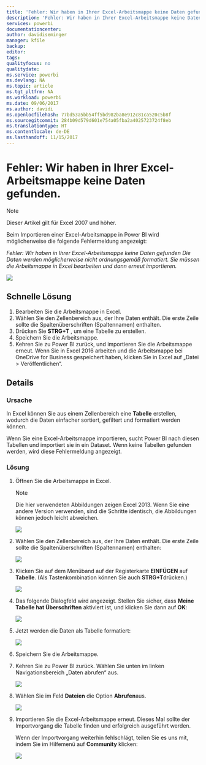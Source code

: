 ```yaml
---
title: 'Fehler: Wir haben in Ihrer Excel-Arbeitsmappe keine Daten gefunden.'
description: 'Fehler: Wir haben in Ihrer Excel-Arbeitsmappe keine Daten gefunden.'
services: powerbi
documentationcenter: 
author: davidiseminger
manager: kfile
backup: 
editor: 
tags: 
qualityfocus: no
qualitydate: 
ms.service: powerbi
ms.devlang: NA
ms.topic: article
ms.tgt_pltfrm: NA
ms.workload: powerbi
ms.date: 09/06/2017
ms.author: davidi
ms.openlocfilehash: 77bd53a5bb54ff5bd982ba8e912c81ca520c5b8f
ms.sourcegitcommit: 284b09d579d601e754a05fba2a4025723724f8eb
ms.translationtype: HT
ms.contentlocale: de-DE
ms.lasthandoff: 11/15/2017
---
```

# <a name="error-we-couldnt-find-any-data-in-your-excel-workbook"></a>Fehler: Wir haben in Ihrer Excel-Arbeitsmappe keine Daten gefunden.

>[!NOTE]
>Dieser Artikel gilt für Excel 2007 und höher.

Beim Importieren einer Excel-Arbeitsmappe in Power BI wird möglicherweise die folgende Fehlermeldung angezeigt:

*Fehler: Wir haben in Ihrer Excel-Arbeitsmappe keine Daten gefunden Die Daten werden möglicherweise nicht ordnungsgemäß formatiert. Sie müssen die Arbeitsmappe in Excel bearbeiten und dann erneut importieren.*

![](media/service-admin-troubleshoot-excel-workbook-data/pbi_wecouldntfindanydata.png)

## <a name="quick-solution"></a>Schnelle Lösung
1. Bearbeiten Sie die Arbeitsmappe in Excel.
2. Wählen Sie den Zellenbereich aus, der Ihre Daten enthält. Die erste Zeile sollte die Spaltenüberschriften (Spaltennamen) enthalten.
3. Drücken Sie **STRG+T** , um eine Tabelle zu erstellen.
4. Speichern Sie die Arbeitsmappe.
5. Kehren Sie zu Power BI zurück, und importieren Sie die Arbeitsmappe erneut. Wenn Sie in Excel 2016 arbeiten und die Arbeitsmappe bei OneDrive for Business gespeichert haben, klicken Sie in Excel auf „Datei > Veröffentlichen“.

## <a name="details"></a>Details
### <a name="cause"></a>Ursache
In Excel können Sie aus einem Zellenbereich eine **Tabelle** erstellen, wodurch die Daten einfacher sortiert, gefiltert und formatiert werden können.

Wenn Sie eine Excel-Arbeitsmappe importieren, sucht Power BI nach diesen Tabellen und importiert sie in ein Dataset. Wenn keine Tabellen gefunden werden, wird diese Fehlermeldung angezeigt.

### <a name="solution"></a>Lösung
1. Öffnen Sie die Arbeitsmappe in Excel. 
    >[!NOTE]
    >Die hier verwendeten Abbildungen zeigen Excel 2013. Wenn Sie eine andere Version verwenden, sind die Schritte identisch, die Abbildungen können jedoch leicht abweichen.
    
    ![](media/service-admin-troubleshoot-excel-workbook-data/pbi_trb_xlwksht1.png)
2. Wählen Sie den Zellenbereich aus, der Ihre Daten enthält. Die erste Zeile sollte die Spaltenüberschriften (Spaltennamen) enthalten:
   
    ![](media/service-admin-troubleshoot-excel-workbook-data/pbi_trb_xlwksht2.png)
3. Klicken Sie auf dem Menüband auf der Registerkarte **EINFÜGEN** auf **Tabelle**. (Als Tastenkombination können Sie auch **STRG+T**drücken.)
   
    ![](media/service-admin-troubleshoot-excel-workbook-data/pbi_trb_xlwksht3.png)
4. Das folgende Dialogfeld wird angezeigt. Stellen Sie sicher, dass **Meine Tabelle hat Überschriften** aktiviert ist, und klicken Sie dann auf **OK**:
   
    ![](media/service-admin-troubleshoot-excel-workbook-data/pbi_trb_xlcreatetbl.png)
5. Jetzt werden die Daten als Tabelle formatiert:
   
    ![](media/service-admin-troubleshoot-excel-workbook-data/pbi_trb_xltbl.png)
6. Speichern Sie die Arbeitsmappe.
7. Kehren Sie zu Power BI zurück. Wählen Sie unten im linken Navigationsbereich „Daten abrufen“ aus.
   
    ![](media/service-admin-troubleshoot-excel-workbook-data/pbi_getdata.png)
8. Wählen Sie im Feld **Dateien** die Option **Abrufen**aus.
   
    ![](media/service-admin-troubleshoot-excel-workbook-data/pbi_getfiles.png)
9. Importieren Sie die Excel-Arbeitsmappe erneut. Dieses Mal sollte der Importvorgang die Tabelle finden und erfolgreich ausgeführt werden.
   
    Wenn der Importvorgang weiterhin fehlschlägt, teilen Sie es uns mit, indem Sie im Hilfemenü auf **Community** klicken:
   
    ![](media/service-admin-troubleshoot-excel-workbook-data/pbi_questionmenucommunity.png)

